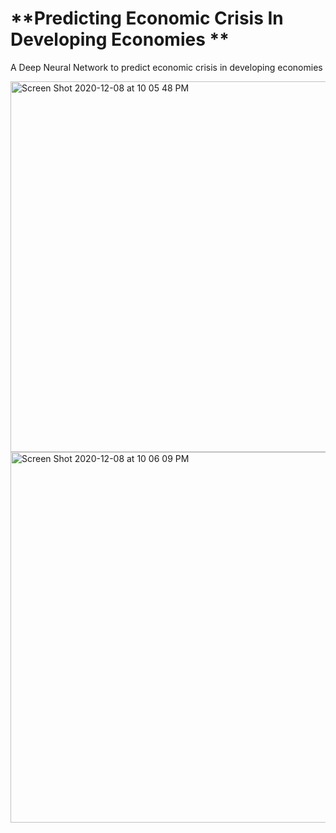 # **Predicting Economic Crisis In Developing Economies **

A Deep Neural Network to predict economic crisis in developing economies

<img width="593" align="center" alt="Screen Shot 2020-12-08 at 10 05 48 PM" src="https://user-images.githubusercontent.com/24218178/101591989-5f392d80-39a2-11eb-8f61-3aecf4eb8c0c.png">

<img width="593" align="center" alt="Screen Shot 2020-12-08 at 10 06 09 PM" src="https://user-images.githubusercontent.com/24218178/101591861-2731ea80-39a2-11eb-9ef7-15b554f29947.png">
